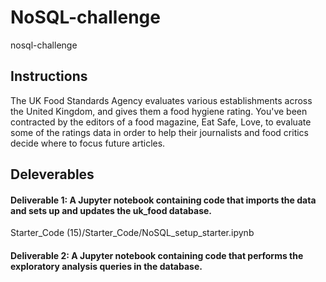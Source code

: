 # NoSQL-challenge
nosql-challenge
## Instructions
The UK Food Standards Agency evaluates various establishments across the United Kingdom, and gives them a food hygiene rating. You've been contracted by the editors of a food magazine, Eat Safe, Love, to evaluate some of the ratings data in order to help their journalists and food critics decide where to focus future articles.
## Deleverables
#### Deliverable 1: A Jupyter notebook containing code that imports the data and sets up and updates the uk_food database.

Starter_Code (15)/Starter_Code/NoSQL_setup_starter.ipynb
#### Deliverable 2: A Jupyter notebook containing code that performs the exploratory analysis queries in the database.

